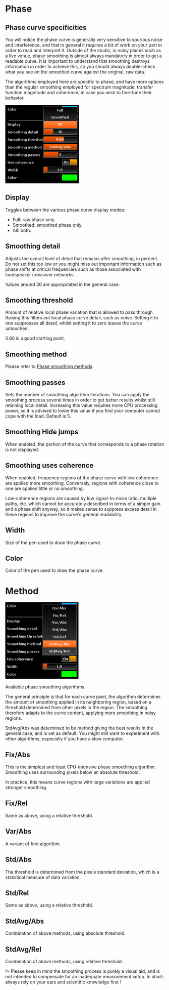 # Phase

## Phase curve specificities
You will notice the phase curve is generally very sensitive to spurious noise and interference, and that in general it requires a bit of work on your part in order to read and interpret it. 
Outside of the studio, in noisy places such as a live venue, phase smoothing is almost always mandatory in order to get a readable curve. 
It is important to understand that smoothing destroys information in order to achieve this, so you should always double-check what you see on the smoothed curve against the original, raw data.

The algorithms employed here are specific to phase, and have more options than the regular smoothing employed for spectrum magnitude, transfer function magnitude and coherence, in case you wish to fine-tune their behavior.

![](include/Phase_Display.png)

## Display
Toggles between the various phase curve display modes:

* Full: raw phase only.
* Smoothed: smoothed phase only.
* All: both.

## Smoothing detail
Adjusts the overall level of detail that remains after smoothing, in percent. 
Do not set this too low or you might miss out important information such as phase shifts at critical frequencies such as those associated with loudspeaker crossover networks.

Values around 30 are appropriated in the general case.

## Smoothing threshold
Amount of relative local phase variation that is allowed to pass through. Raising this filters out local phase curve detail, such as noise. 
Setting it to one suppresses all detail, whilst setting it to zero leaves the curve untouched.

0.60 is a good starting point.

## Smoothing method
Please refer to [Phase smoothing methods](13_Transfer_function_measurement_05_Setup_05_Phase.md?id=method).

## Smoothing passes
Sets the number of smoothing algorithm iterations. 
You can apply the smoothing process several times in order to get better results whilst still retaining local detail. 
Increasing this value requires more CPU processing power, so it is advised to lower this value if you find your computer cannot cope with the load. 
Default is 5.

## Smoothing Hide jumps
When enabled, the portion of the curve that corresponds to a phase rotation is not displayed.

## Smoothing uses coherence
When enabled, frequency regions of the phase curve with low coherence are applied more smoothing. 
Conversely, regions with coherence close to one are applied little or no smoothing.

Low-coherence regions are caused by low signal-to-noise ratio, multiple paths, etc. which cannot be accurately described in terms of a simple gain and a phase shift anyway, so it makes sense to suppress excess detail in these regions to improve the curve's general readability.

## Width
Size of the pen used to draw the phase curve.

## Color
Color of the pen used to draw the phase curve.

# Method

![](include/Phase_Smooth_Method.png)

Available phase smoothing algorithms.

The general principle is that for each curve pixel, the algorithm determines the amount of smoothing applied in its neighboring region, based on a threshold determined from other pixels in the region. 
The smoothing therefore adapts to the curve content, applying more smoothing in noisy regions.

StdAvg/Abs was determined to be method giving the best results in the general case, and is set as default. 
You might still want to experiment with other algorithms, especially if you have a slow computer.

## Fix/Abs
This is the simplest and least CPU-intensive phase smoothing algorithm. 
Smoothing uses surrounding pixels below an absolute threshold.

In practice, this means curve regions with large variations are applied stronger smoothing.

## Fix/Rel
Same as above, using a relative threshold.

## Var/Abs
A variant of first algorithm.

## Std/Abs
The threshold is determined from the pixels standard deviation, which is a statistical measure of data variation.

## Std/Rel
Same as above, using a relative threshold.

## StdAvg/Abs
Combination of above methods, using absolute threshold.

## StdAvg/Rel
Combination of above methods, using relative threshold.

!> Please keep in mind the smoothing process is purely a visual aid, and is not intended to compensate for an inadequate measurement setup. 
In short: always rely on your ears and scientific knowledge first !
